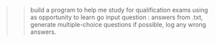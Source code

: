 >> build a program to help me study for qualification exams
>> using as opportunity to learn go
>> input question : answers from .txt, generate multiple-choice questions if possible, log any wrong answers.